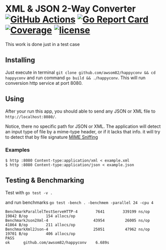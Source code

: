 # XML & JSON 2-Way Converter [![GitHub Actions](https://github.com/awsom82/happyconv/workflows/Go/badge.svg)](https://github.com/awsom82/happyconv/actions?workflow=Go) [![Go Report Card](https://goreportcard.com/badge/github.com/awsom82/happyconv)](https://goreportcard.com/report/github.com/awsom82/happyconv) [![Coverage](http://gocover.io/_badge/github.com/awsom82/happyconv)](http://gocover.io/github.com/awsom82/happyconv) [![license](https://img.shields.io/badge/license-MIT-blue.svg?style=flat)](https://raw.githubusercontent.com/awsom82/happyconv/master/LICENSE)
This work is done just in a test case

## Installing
Just execute in terminal `git clone github.com/awsom82/happyconv && cd happyconv` and run command `go build && ./happyconv`.
This will run conversion http service at port 8080.

## Using
After your run this app, you should able to send any JSON or XML file to `http://localhost:8080/`.

Notice, there no specific path for JSON or XML. The application will detect an input type of file by a mime-type header, or if it lacks that info. it will try to detect that by file signature [MIME Sniffing](https://mimesniff.spec.whatwg.org)

### Examples
```
$ http :8080 Content-type:application/xml < example.xml
$ http :8080 Content-type:application/json < example.json
```


## Testing & Benchmarking

Test with `go test -v .`

and run benchmarks 
`go test -bench . -benchmem -parallel 24 -cpu 4`

```
BenchmarkParallelTestServeHTTP-4   	    7641	    339199 ns/op	   19842 B/op	     154 allocs/op
BenchmarkJson2Xml-4                	   43954	     26005 ns/op	   41864 B/op	     211 allocs/op
BenchmarkXml2Json-4                	   25051	     47962 ns/op	   19701 B/op	     406 allocs/op
PASS
ok  	github.com/awsom82/happyconv	6.689s
```
